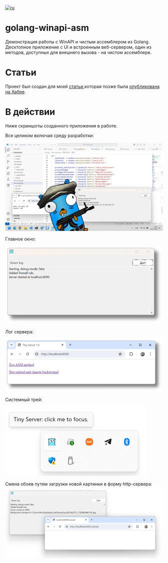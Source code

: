 [![ru](https://img.shields.io/badge/lang-en-grey.svg)](https://github.com/alex0x08/golang-winapi-asm/blob/main/README.md)

# golang-winapi-asm
Демонстрация работы с WinAPI и чистым ассемблером из Golang.
Десктопное приложение с UI и встроенным веб-сервером, один из методов, доступных для внешнего вызова - на чистом ассемблере.


# Статьи

Проект был создан для моей [статьи](https://blog.0x08.ru/golang-winapi-asm),которая позже была [опубликована на Хабре](https://habr.com/ru/articles/837454/).


# В действии

Ниже скриншоты созданного приложения в работе.

Все целиком включая среду разработки:

![ide](https://github.com/alex0x08/golang-winapi-asm/blob/main/images/bober1.png?raw=true)

Главное окно:

![Main window](https://github.com/alex0x08/golang-winapi-asm/blob/main/images/bober-main.png?raw=true)

Лог сервера:

![Server log](https://github.com/alex0x08/golang-winapi-asm/blob/main/images/bober-server.png?raw=true)

Системный трей:

![Systray](https://github.com/alex0x08/golang-winapi-asm/blob/main/images/bober-tray.png?raw=true)

Смена обоев путем загрузки новой картинки в форму http-сервера:
![Changing wp](https://github.com/alex0x08/golang-winapi-asm/blob/main/images/bober-wp.png?raw=true)
